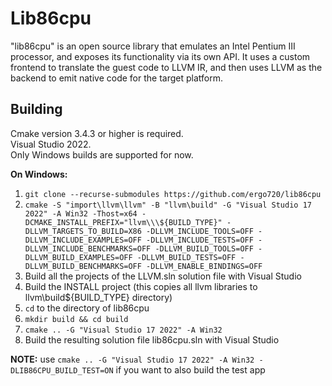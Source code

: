 # Lib86cpu

"lib86cpu" is an open source library that emulates an Intel Pentium III processor, and exposes its functionality
via its own API. It uses a custom frontend to translate the guest code to LLVM IR, and then uses LLVM as the
backend to emit native code for the target platform.

## Building

Cmake version 3.4.3 or higher is required.\
Visual Studio 2022.\
Only Windows builds are supported for now.

**On Windows:**

1. `git clone --recurse-submodules https://github.com/ergo720/lib86cpu`  
2. `cmake -S "import\llvm\llvm" -B "llvm\build" -G "Visual Studio 17 2022" -A Win32 -Thost=x64 -DCMAKE_INSTALL_PREFIX="llvm\\\${BUILD_TYPE}" -DLLVM_TARGETS_TO_BUILD=X86 -DLLVM_INCLUDE_TOOLS=OFF -DLLVM_INCLUDE_EXAMPLES=OFF -DLLVM_INCLUDE_TESTS=OFF -DLLVM_INCLUDE_BENCHMARKS=OFF -DLLVM_BUILD_TOOLS=OFF -DLLVM_BUILD_EXAMPLES=OFF -DLLVM_BUILD_TESTS=OFF -DLLVM_BUILD_BENCHMARKS=OFF -DLLVM_ENABLE_BINDINGS=OFF`
3. Build all the projects of the LLVM.sln solution file with Visual Studio
4. Build the INSTALL project (this copies all llvm libraries to llvm\build\${BUILD_TYPE} directory)
5. `cd` to the directory of lib86cpu
6. `mkdir build && cd build`
7. `cmake .. -G "Visual Studio 17 2022" -A Win32`
8. Build the resulting solution file lib86cpu.sln with Visual Studio

**NOTE:** use `cmake .. -G "Visual Studio 17 2022" -A Win32 -DLIB86CPU_BUILD_TEST=ON` if you want to also build the test app
